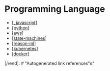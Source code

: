 # Programming Language

- [[_javascript]]
- [[python]]
- [[aws]]
- [[state-machines]]
- [[reason-ml]]
- [[kubernetes]]
- [[docker]]

[//begin]: # "Autogenerated link references for markdown compatibility"
[_javascript]: javascript/_javascript "Javascript"
[python]: python/python "Python"
[aws]: AWS/aws "AWS"
[state-machines]: state-machines "State Machine"
[reason-ml]: reason-ml "Reason ML"
[kubernetes]: kubernetes "Kubernetes"
[docker]: docker "Docker"
[//end]: # "Autogenerated link references"s"
